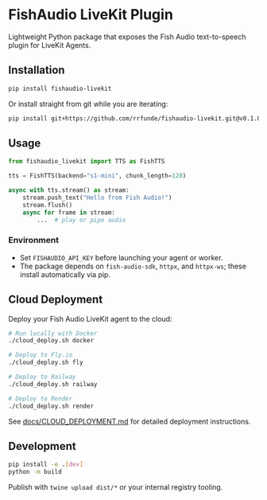 # FishAudio LiveKit Plugin

Lightweight Python package that exposes the Fish Audio text-to-speech plugin for LiveKit Agents.

## Installation

```bash
pip install fishaudio-livekit
```

Or install straight from git while you are iterating:

```bash
pip install git+https://github.com/rrfunde/fishaudio-livekit.git@v0.1.0
```

## Usage

```python
from fishaudio_livekit import TTS as FishTTS

tts = FishTTS(backend="s1-mini", chunk_length=120)

async with tts.stream() as stream:
    stream.push_text("Hello from Fish Audio!")
    stream.flush()
    async for frame in stream:
        ...  # play or pipe audio
```

### Environment

- Set `FISHAUDIO_API_KEY` before launching your agent or worker.
- The package depends on `fish-audio-sdk`, `httpx`, and `httpx-ws`; these install automatically via pip.

## Cloud Deployment

Deploy your Fish Audio LiveKit agent to the cloud:

```bash
# Run locally with Docker
./cloud_deploy.sh docker

# Deploy to Fly.io
./cloud_deploy.sh fly

# Deploy to Railway
./cloud_deploy.sh railway

# Deploy to Render
./cloud_deploy.sh render
```

See [docs/CLOUD_DEPLOYMENT.md](docs/CLOUD_DEPLOYMENT.md) for detailed deployment instructions.

## Development

```bash
pip install -e .[dev]
python -m build
```

Publish with `twine upload dist/*` or your internal registry tooling.
